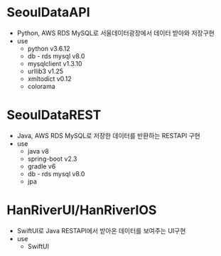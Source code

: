 # SeoulDataAPI
+  Python, AWS RDS MySQL로 서울데이터광장에서 데이터 받아와 저장구현
+ use
   + python v3.6.12   
   + db - rds mysql v8.0   
   + mysqlclient v1.3.10   
   + urllib3 v1.25   
   + xmltodict v0.12
   + colorama
   
# SeoulDataREST   
+ Java, AWS RDS MySQL로 저장한 데이터를 반환하는 RESTAPI 구현
+ use
   + java v8   
   + spring-boot v2.3   
   + gradle v6   
   + db - rds mysql v8.0   
   + jpa   

# HanRiverUI/HanRiverIOS
+ SwiftUI로 Java RESTAPI에서 받아온 데이터를 보여주는 UI구현
+ use
   + SwiftUI
   
